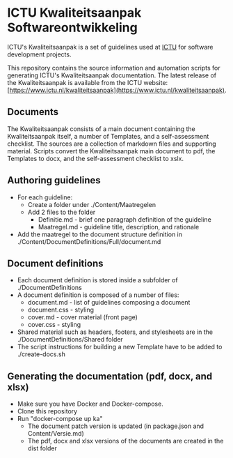 # ICTU Kwaliteitsaanpak Softwareontwikkeling

ICTU's Kwaliteitsaanpak is a set of guidelines used at [ICTU](https://www.ictu.nl/) for software development projects.

This repository contains the source information and automation scripts for generating ICTU's Kwaliteitsaanpak documentation. The latest release of the Kwaliteitsaanpak is available from the ICTU website: [https://www.ictu.nl/kwaliteitsaanpak](https://www.ictu.nl/kwaliteitsaanpak).

## Documents

The Kwaliteitsaanpak consists of a main document containing the Kwaliteitsaanpak itself, a number of Templates, and a self-assessment checklist. The sources are a collection of markdown files and supporting material. Scripts convert the Kwaliteitsaanpak main document to pdf, the Templates to docx, and the self-assessment checklist to xslx.

## Authoring guidelines

- For each guideline:
  - Create a folder under ./Content/Maatregelen
  - Add 2 files to the folder
    - Definitie.md - brief one paragraph definition of the guideline
    - Maatregel.md - guideline title, description, and rationale
- Add the maatregel to the document structure definition in ./Content/DocumentDefinitions/Full/document.md

## Document definitions

- Each document definition is stored inside a subfolder of ./DocumentDefinitions
- A document definition is composed of a number of files:
  - document.md - list of guidelines composing a document
  - document.css - styling
  - cover.md - cover material (front page)
  - cover.css - styling
- Shared material such as headers, footers, and stylesheets are in the ./DocumentDefinitions/Shared folder
- The script instructions for building a new Template have to be added to ./create-docs.sh

## Generating the documentation (pdf, docx, and xlsx)

- Make sure you have Docker and Docker-compose.
- Clone this repository
- Run "docker-compose up ka"
  - The document patch version is updated (in package.json and Content/Versie.md)
  - The pdf, docx and xlsx versions of the documents are created in the dist folder
